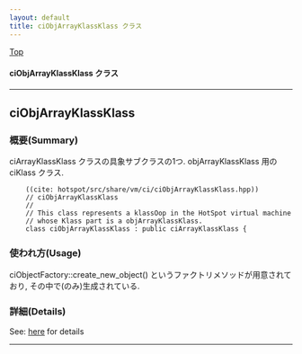 ```yaml
---
layout: default
title: ciObjArrayKlassKlass クラス 
---
```

[Top](../index.html)

#### ciObjArrayKlassKlass クラス 



---
## <a name="nowe0P_1fY" id="nowe0P_1fY">ciObjArrayKlassKlass</a>

### 概要(Summary)
ciArrayKlassKlass クラスの具象サブクラスの1つ. objArrayKlassKlass 用の ciKlass クラス.


```
    ((cite: hotspot/src/share/vm/ci/ciObjArrayKlassKlass.hpp))
    // ciObjArrayKlassKlass
    //
    // This class represents a klassOop in the HotSpot virtual machine
    // whose Klass part is a objArrayKlassKlass.
    class ciObjArrayKlassKlass : public ciArrayKlassKlass {
```

### 使われ方(Usage)
ciObjectFactory::create_new_object() というファクトリメソッドが用意されており, その中で(のみ)生成されている.




### 詳細(Details)
See: [here](../doxygen/classciObjArrayKlassKlass.html) for details

---
